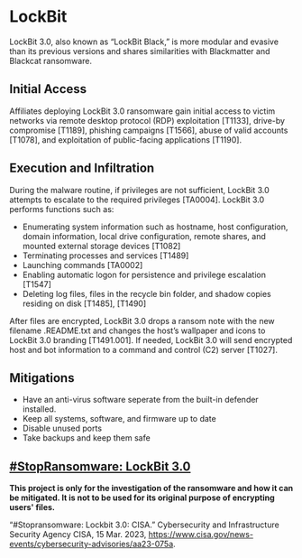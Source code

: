 # LockBit
LockBit 3.0, also known as “LockBit Black,” is more modular and evasive than its previous versions and shares similarities with Blackmatter and Blackcat ransomware.

## Initial Access
Affiliates deploying LockBit 3.0 ransomware gain initial access to victim networks via remote desktop protocol (RDP) exploitation [T1133], drive-by compromise [T1189], phishing campaigns [T1566], abuse of valid accounts [T1078], and exploitation of public-facing applications [T1190].

## Execution and Infiltration
During the malware routine, if privileges are not sufficient, LockBit 3.0 attempts to escalate to the required privileges [TA0004]. LockBit 3.0 performs functions such as:

* Enumerating system information such as hostname, host configuration, domain information, local drive configuration, remote shares, and mounted external storage devices [T1082]
* Terminating processes and services [T1489]
* Launching commands [TA0002]
* Enabling automatic logon for persistence and privilege escalation [T1547]
* Deleting log files, files in the recycle bin folder, and shadow copies residing on disk [T1485], [T1490]

After files are encrypted, LockBit 3.0 drops a ransom note with the new filename <Ransomware ID>.README.txt and changes the host’s wallpaper and icons to LockBit 3.0 branding [T1491.001]. If needed, LockBit 3.0 will send encrypted host and bot information to a command and control (C2) server [T1027].

## Mitigations
* Have an anti-virus software seperate from the built-in defender installed.
* Keep all systems, software, and firmware up to date
* Disable unused ports
* Take backups and keep them safe

## [#StopRansomware: LockBit 3.0](https://www.cisa.gov/news-events/cybersecurity-advisories/aa23-075a)

**This project is only for the investigation of the ransomware and how it can be mitigated. It is not to be used for its original purpose of encrypting users' files.**

“#Stopransomware: Lockbit 3.0: CISA.” Cybersecurity and Infrastructure Security Agency CISA, 15 Mar. 2023, https://www.cisa.gov/news-events/cybersecurity-advisories/aa23-075a. 

